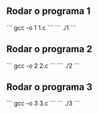 <h2>Rodar o programa 1</h2>
```
gcc -o 1 1.c
```
```
./1
```
<h2>Rodar o programa 2</h2>
```
gcc -o 2 2.c
```
```
./2
```
<h2>Rodar o programa 3</h2>
```
gcc -o 3 3.c
```
```
./3
```
